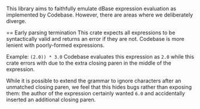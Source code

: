This library aims to faithfully emulate dBase expression evaluation as implemented by Codebase. However, there are areas where we deliberately diverge.

== Early parsing termination
This crate expects all expressions to be syntactically valid and returns an error if they are not. Codebase is more lenient with poorly-formed expressions.

Example: `(2.0)) * 3.0`
Codebase evaluates this expression as `2.0` while this crate errors with due to the extra closing paren in the middle of the expression.

While it is possible to extend the grammar to ignore characters after an unmatched closing paren, we feel that this hides bugs rather than exposing them: the author of the expression certainly wanted `6.0` and accidentally inserted an additional closing paren.
